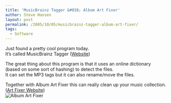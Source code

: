 ```yaml
---
title: 'MusicBrainz Tagger &#038; Album Art Fixer'
author: Steve Hansen
layout: post
permalink: /2005/10/05/musicbrainz-tagger-album-art-fixer/
tags:
  - Software
---
```

Just found a pretty cool program today.  
It&#8217;s called MusicBrainz Tagger ([Website][1])

The great thing about this program is that it uses an online dictionary (based on some sort of hashing) to detect the files.  
It can set the MP3 tags but it can also rename/move the files.

Together with Album Art Fixer this can really clean up your music collection. ([Art Fixer Website][2])  
<img src="http://i1.wp.com/www.avsoft.nl/artfixer/Startup.JPG?w=625" alt="Album Art Fixer" data-recalc-dims="1" />

 [1]: http://musicbrainz.org/
 [2]: http://www.avsoft.nl/artfixer/default.htm